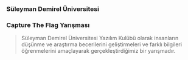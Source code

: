 ### Süleyman Demirel Üniversitesi 
### Capture The Flag Yarışması

> Süleyman Demirel Üniversitesi Yazılım Kulübü olarak insanların düşünme ve araştırma becerilerini 
> geliştirmeleri ve farklı bilgileri öğrenmelerini amaçlayarak gerçekleştirdiğimiz bir yarışmadır.
